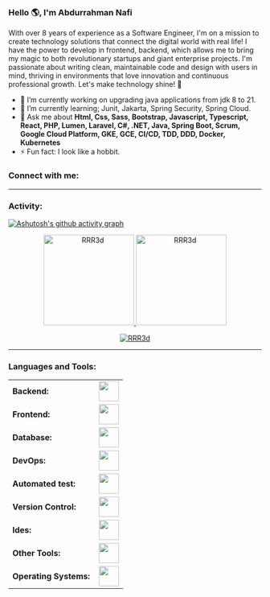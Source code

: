 <link rel="stylesheet" type='text/css' href="https://cdn.jsdelivr.net/gh/devicons/devicon@latest/devicon.min.css" />

### Hello 🌎, I'm Abdurrahman Nafi

With over 8 years of experience as a Software Engineer, I'm on a mission to create technology solutions that connect the digital world with real life! I have the power to develop in frontend, backend, which allows me to bring my magic to both revolutionary startups and giant enterprise projects. I'm passionate about writing clean, maintainable code and design with users in mind, thriving in environments that love innovation and continuous professional growth. Let's make technology shine! 🚀


  - 🔭 I’m currently working on upgrading java applications from jdk 8 to 21.
  - 🌱 I’m currently learning; Junit, Jakarta, Spring Security, Spring Cloud.
  - 💬 Ask me about **Html, Css, Sass, Bootstrap, Javascript, Typescript, React,  PHP,  Lumen, Laravel,  C#, .NET, Java, Spring Boot, Scrum, Google Cloud Platform, GKE, GCE, CI/CD, TDD, DDD, Docker, Kubernetes**
  - ⚡ Fun fact: I look like a hobbit.

<h3 align="left">Connect with me:</h3>
<p align="left">
<a href="https://twitter.com/" target="blank"><i align="center" class="devicon-twitter-original" alt="Abdurrahman" height="40" width="60" ></i>
</a>
<a href="https://www.linkedin.com/in/abdurrahman-nafi-16614223b/" target="blank"><i align="center" class="devicon-linkedin-plain colored" alt="Abdurrahman Nafi" height="40" width="60" ></i>
</a>
</p>


------
<h3 align="left">Activity:</h3>

[![Ashutosh's github activity graph](https://github-readme-activity-graph.vercel.app/graph?username=RRR3d&bg_color=100f0f&color=4c5e9e&line=4c569e&point=403e41&area=true&hide_border=true)](https://github.com/ashutosh00710/github-readme-activity-graph)

<div align="center">
  <a href="https://github.com/RRR3d">
    <img height="180em" src="https://github-readme-stats.vercel.app/api/top-langs?username=RRR3d&show_icons=true&locale=en&layout=compact&theme=tokyonight" alt="RRR3d"/>
    <img height="180em" src="https://github-readme-stats.vercel.app/api?username=RRR3d&show_icons=true&locale=en&layout=compact&theme=tokyonight" alt="RRR3d"/>
  </a>
</div>
<p align="center">
  <a href="https://github.com/RRR3d">
    <img src="https://github-readme-streak-stats.herokuapp.com/?user=RRR3d&&theme=tokyonight" alt="RRR3d" />
  </a>
</p>

------
<h3 align="left">Languages and Tools:</h3>
<table>
    <tr>
        <td style="font-weight: bold; padding-right: 10px; vertical-align: center; border: none;">Backend:</td>
        <td><img height="40" src="https://skillicons.dev/icons?i=php,java,cs,net,python,laravel,spring,maven,hibernate,nodejs,fastapi,flask,express,nginx,vite"/></td>
    </tr>
    <tr>
        <td style="font-weight: bold; padding-right: 10px; vertical-align: center;">Frontend:</td>
        <td><img height="40" src="https://skillicons.dev/icons?i=vue,vuetify,react,mui,bootstrap,html,css,sass,js,ts,figma"/></td>
    </tr>
    <tr>
        <td style="font-weight: bold; padding-right: 10px; vertical-align: center; border: none;">Database:</td>
        <td><img height="40" src="https://skillicons.dev/icons?i=mysql,postgresql,mongodb,elasticsearch"/></td>
    </tr>
    <tr>
        <td style="font-weight: bold; padding-right: 10px; vertical-align: center; border: none;">DevOps:</td>
        <td><img height="40" src="https://skillicons.dev/icons?i=docker,kubernetes,gcp,terraform,jenkins,githubactions,gitlarun"/></td>
    </tr>
    <tr>
        <td style="font-weight: bold; padding-right: 10px; vertical-align: center; border: none;">Automated test:</td>
        <td><img height="40" src="https://skillicons.dev/icons?i=selenium,jest,pytest,phpunit"/></td>
    </tr>
    <tr>
        <td style="font-weight: bold; padding-right: 10px; vertical-align: center; border: none;">Version Control:</td>
        <td><img height="40" src="https://skillicons.dev/icons?i=git,github,gitlab,bitbucket"/></td>
    </tr>
    <tr>
        <td style="font-weight: bold; padding-right: 10px; vertical-align: center; border: none;">Ides:</td>
        <td><img height="40" src="https://skillicons.dev/icons?i=vscode,phpstorm,eclipse,visualstudio,webstorm,sublime"/></td>
    </tr>
    <tr>
        <td style="font-weight: bold; padding-right: 10px; vertical-align: center; border: none;">Other Tools:</td>
        <td><img height="40" src="https://skillicons.dev/icons?i=rabbitmq,grafana,bash"/></td>
    </tr>
    <tr>
        <td style="font-weight: bold; padding-right: 10px; vertical-align: center; border: none;">Operating Systems:</td>
        <td><img height="40" src="https://skillicons.dev/icons?i=windows,ubuntu,debian,alpine,macos"/></td>
    </tr>
</table>
